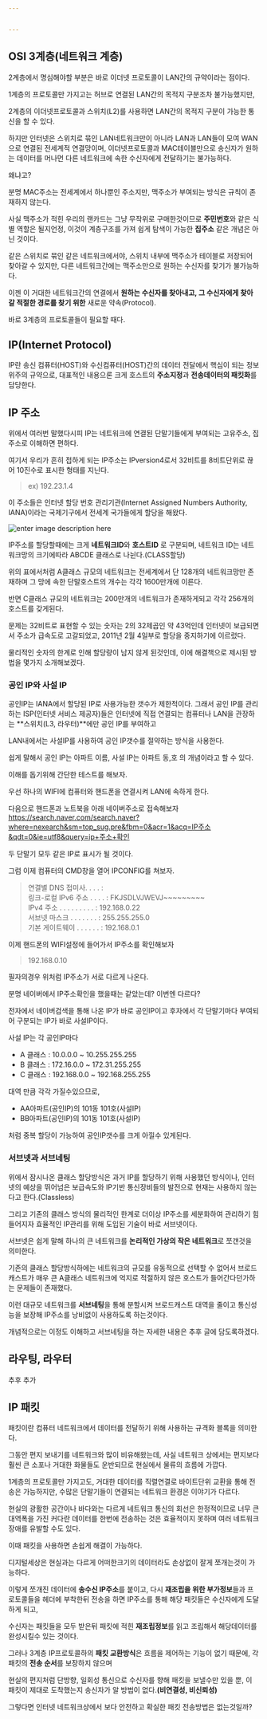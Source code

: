 ```yaml
---


---
```


<h2 id="osi-3계층네트워크-계층">OSI 3계층(네트워크 계층)</h2>
<p>2계층에서 명심해야할 부분은 바로 이더넷 프로토콜이 LAN간의 규약이라는 점이다.</p>
<p>1계층의 프로토콜만 가지고는 허브로 연결된 LAN간의 목적지 구분조차 불가능했지만,</p>
<p>2계층의 이더넷프로토콜과 스위치(L2)를 사용하면 LAN간의 목적지 구분이 가능한 통신을 할 수 있다.</p>
<p>하지만 인터넷은 스위치로 묶인 LAN네트워크만이 아니라 LAN과 LAN들이 모여 WAN으로 연결된 전세계적 연결망이며, 이더넷프로토콜과 MAC테이블만으로 송신자가 원하는 데이터를 머나먼 다른 네트워크에 속한 수신자에게 전달하기는 불가능하다.</p>
<p>왜냐고?</p>
<p>분명 MAC주소는 전세계에서 하나뿐인 주소지만, 맥주소가 부여되는 방식은 규칙이 존재하지 않는다.</p>
<p>사실 맥주소가 적힌 우리의 랜카드는 그냥 무작위로 구매한것이므로 <strong>주민번호</strong>와 같은 식별 역할은 될지언정, 이것이 계층구조를 가져 쉽게 탐색이 가능한 <strong>집주소</strong> 같은 개념은 아닌 것이다.</p>
<p>같은 스위치로 묶인 같은 네트워크에서야, 스위치 내부에 맥주소가 테이블로 저장되어 찾아갈 수 있지만, 다른 네트워크간에는 맥주소만으로 원하는 수신자를 찾기가 불가능하다.</p>
<p>이젠 이 거대한 네트워크간의 연결에서 <strong>원하는 수신자를 찾아내고, 그 수신자에게 찾아갈 적절한 경로를 찾기 위한</strong> 새로운 약속(Protocol).</p>
<p>바로 3계층의 프로토콜들이 필요할 때다.</p>
<h2 id="ipinternet-protocol">IP(Internet Protocol)</h2>
<p>IP란 송신 컴퓨터(HOST)와 수신컴퓨터(HOST)간의 데이터 전달에서 핵심이 되는 정보 위주의 규약으로, 대표적인 내용으론 크게 호스트의 <strong>주소지정</strong>과 <strong>전송데이터의 패킷화</strong>를 담당한다.</p>
<h2 id="ip-주소">IP 주소</h2>
<p>위에서 여러번 말했다시피 IP는 네트워크에 연결된 단말기들에게 부여되는 고유주소, 집주소로 이해하면 편하다.</p>
<p>여기서 우리가 흔히 접하게 되는 IP주소는 IPversion4로서 32비트를 8비트단위로 끊어 10진수로 표시한 형태를 지닌다.</p>
<blockquote>
<p>ex) 192.23.1.4</p>
</blockquote>
<p>이 주소들은 인터넷 할당 번호 관리기관(Internet Assigned Numbers Authority, IANA)이라는 국제기구에서 전세계 국가들에게 할당을 해왔다.</p>
<p><img src="https://img1.daumcdn.net/thumb/R1280x0/?scode=mtistory2&amp;fname=https://blog.kakaocdn.net/dn/cLbN1f/btq25ZYSmVP/3ThKaPNro3mfnFqz9gIhkK/img.png" alt="enter image description here"></p>
<p>IP주소를 할당할때에는 크게 <strong>네트워크ID</strong>와 <strong>호스트ID</strong> 로 구분되며, 네트워크 ID는 네트워크망의 크기에따라 ABCDE 클래스로 나뉜다.(CLASS할당)</p>
<p>위의 표에서처럼 A클래스 규모의 네트워크는 전세계에서 단 128개의 네트워크망만 존재하며 그 망에 속한 단말호스트의 개수는 각각 1600만개에 이른다.</p>
<p>반면 C클래스 규모의 네트워크는 200만개의 네트워크가 존재하게되고 각각 256개의 호스트를 갖게된다.</p>
<p>문제는 32비트로 표현할 수 있는 숫자는 2의 32제곱인 약 43억인데 인터넷이 보급되면서 주소가 급속도로 고갈되었고, 2011년 2월 4일부로 할당을 중지하기에 이르렀다.</p>
<p>물리적인 숫자의 한계로 인해 할당량이 남지 않게 된것인데, 이에 해결책으로  제시된 방법을 몇가지 소개해보겠다.</p>
<h3 id="공인-ip와-사설-ip">공인 IP와 사설 IP</h3>
<p>공인IP는 IANA에서 할당된 IP로 사용가능한 갯수가 제한적이다. 그래서 공인 IP를 관리하는 ISP(인터넷 서비스 제공자)들은 인터넷에 직접 연결되는 컴퓨터나 LAN을 관장하는 **스위치(L3, 라우터)**에만 공인 IP를 부여하고</p>
<p>LAN내에서는 사설IP를 사용하여 공인 IP갯수를 절약하는 방식을 사용한다.</p>
<p>쉽게 말해서 공인 IP는 아파트 이름, 사설 IP는 아파트 동,호 의 개념이라고 할 수 있다.</p>
<p>이해를 돕기위해 간단한 테스트를 해보자.</p>
<p>우선 하나의 WIFI에 컴퓨터와 핸드폰을 연결시켜 LAN에 속하게 한다.</p>
<p>다음으로 핸드폰과 노트북을 아래 네이버주소로 접속해보자<br>
<a href="https://search.naver.com/search.naver?where=nexearch&amp;sm=top_sug.pre&amp;fbm=0&amp;acr=1&amp;acq=IP%EC%A3%BC%EC%86%8C&amp;qdt=0&amp;ie=utf8&amp;query=ip+%EC%A3%BC%EC%86%8C+%ED%99%95%EC%9D%B8">https://search.naver.com/search.naver?where=nexearch&amp;sm=top_sug.pre&amp;fbm=0&amp;acr=1&amp;acq=IP주소&amp;qdt=0&amp;ie=utf8&amp;query=ip+주소+확인</a></p>
<p>두 단말기 모두 같은 IP로 표시가 될 것이다.</p>
<p>그럼 이제 컴퓨터의 CMD창을 열어 IPCONFIG를 쳐보자.</p>
<blockquote>
<p>연결별 DNS 접미사. . . . :<br>
링크-로컬 IPv6 주소 . . . . : FKJSDLVJWEVJ~~~~~~~~~<br>
IPv4 주소 . . . . . . . . . : 192.168.0.22<br>
서브넷 마스크 . . . . . . . : 255.255.255.0<br>
기본 게이트웨이 . . . . . . : 192.168.0.1</p>
</blockquote>
<p>이제 핸드폰의 WIFI설정에 들어가서 IP주소를 확인해보자</p>
<blockquote>
<p>192.168.0.10</p>
</blockquote>
<p>필자의경우 위처럼 IP주소가 서로 다르게 나온다.</p>
<p>분명 네이버에서 IP주소확인을 했을때는 같았는데? 이번엔 다르다?</p>
<p>전자에서 네이버검색을 통해 나온 IP가 바로 공인IP이고 후자에서 각 단말기마다 부여되어 구분되는 IP가 바로 사설IP이다.</p>
<p>사설 IP는 각 공인IP마다</p>
<ul>
<li>A 클래스 : 10.0.0.0 ~ 10.255.255.255</li>
<li>B 클래스 : 172.16.0.0 ~ 172.31.255.255</li>
<li>C 클래스 : 192.168.0.0 ~ 192.168.255.255</li>
</ul>
<p>대역 만큼 각각 가질수있으므로,</p>
<ul>
<li>AA아파트(공인IP)의 101동 101호(사설IP)</li>
<li>BB아파트(공인IP)의 101동 101호(사설IP)</li>
</ul>
<p>처럼 중복 할당이 가능하여 공인IP갯수를 크게 아낄수 있게된다.</p>
<h3 id="서브넷과-서브네팅">서브넷과 서브네팅</h3>
<p>위에서 잠시나온 클래스 할당방식은 과거 IP를 할당하기 위해 사용했던 방식이나, 인터넷의 예상을 뛰어넘은 보급속도와 IP기반 통신장비들의 발전으로 현재는 사용하지 않는다고 한다.(Classless)</p>
<p>그리고 기존의 클래스 방식의 물리적인 한계로 더이상 IP주소를 세분화하여 관리하기 힘들어지자 효율적인 IP관리를 위해 도입된 기술이 바로 서브넷이다.</p>
<p>서브넷은 쉽게 말해 하나의 큰 네트워크를 <strong>논리적인 가상의 작은 네트워크</strong>로 쪼갠것을 의미한다.</p>
<p>기존의 클래스 할당방식하에는 네트워크의 규모를 유동적으로 선택할 수 없어서 브로드캐스트가 매우 큰 A클래스 네트워크에  억지로 적절하지 않은 호스트가 들어간다던가하는 문제들이 존재했다.</p>
<p>이런 대규모 네트워크를 <strong>서브네팅</strong>을 통해 분할시켜 브로드캐스트 대역을 줄이고 통신성능을 보장해 IP주소를 낭비없이 사용하도록 하는것이다.</p>
<p>개념적으로는 이정도 이해하고 서브네팅을 하는 자세한 내용은 추후 글에 담도록하겠다.</p>
<h2 id="라우팅-라우터">라우팅, 라우터</h2>
<p>추후 추가</p>
<h2 id="ip-패킷">IP 패킷</h2>
<p>패킷이란 컴퓨터 네트워크에서 데이터를 전달하기 위해 사용하는 규격화 블록을 의미한다.</p>
<p>그동안 편지 보내기를 네트워크와 많이 비유해왔는데, 사실 네트워크 상에서는 편지보다 훨씬 큰 소포나 거대한 화물들도 운반되므로 현실에서 물류의 흐름에 가깝다.</p>
<p>1계층의 프로토콜만 가지고도, 거대한 데이터를 직렬연결로 바이트단위 교환을 통해 전송은 가능하지만, 수많은 단말기들이 연결되는 네트워크 환경은 이야기가 다르다.</p>
<p>현실의 광활한 공간이나 바다와는 다르게 네트워크 통신의 회선은 한정적이므로 너무 큰 대역폭을 가진 커다란 데이터를 한번에 전송하는 것은 효율적이지 못하며 여러 네트워크 장애를 유발할 수도 있다.</p>
<p>이때 패킷을 사용하면 손쉽게 해결이 가능하다.</p>
<p>디지털세상은 현실과는 다르게 어떠한크기의 데이터라도 손상없이 잘게 쪼개는것이 가능하다.</p>
<p>이렇게 쪼개진 데이터에 <strong>송수신 IP주소</strong>를 붙이고, 다시 <strong>재조립을 위한 부가정보</strong>들과 프로토콜들을 헤더에 부착한뒤 전송을 하면 IP주소를 통해 해당 패킷들은 수신자에게 도달하게 되고,</p>
<p>수신자는 패킷들을 모두 받은뒤 패킷에 적힌 <strong>재조립정보</strong>를 읽고 조립해서 해당데이터를 완성시킬수 있는 것이다.</p>
<p>그러나 3계층 IP프로토콜하의 <strong>패킷 교환방식</strong>은 흐름을 제어하는 기능이 없기 때문에, 각 패킷의 <strong>전송 순서</strong>를 보장하지 않으며</p>
<p>현실의 편지처럼 단방향, 일회성 통신으로 수신자를 향해 패킷을 보낼수만 있을 뿐, 이 패킷이 제대로 도착했는지 송신자가 알 방법이 없다.<strong>(비연결성, 비신뢰성)</strong></p>
<p>그렇다면 인터넷 네트워크상에서 보다 안전하고 확실한 패킷 전송방법은 없는것일까?</p>

